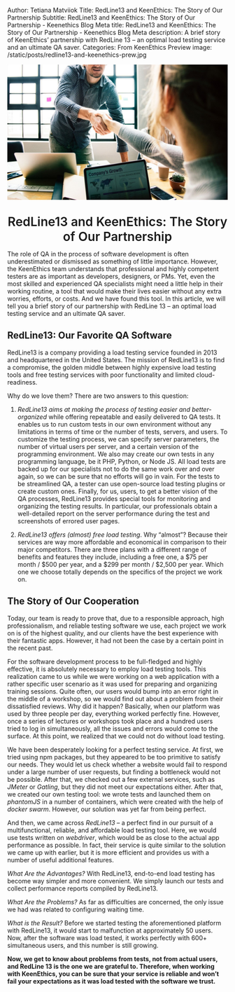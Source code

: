 Author: Tetiana Matviiok
Title: RedLine13 and KeenEthics: The Story of Our Partnership
Subtitle: RedLine13 and KeenEthics: The Story of Our Partnership - Keenethics Blog
Meta title: RedLine13 and KeenEthics: The Story of Our Partnership - Keenethics Blog
Meta description: A brief story of KeenEthics’ partnership with RedLine 13 – an optimal load testing service and an ultimate QA saver.
Categories: From KeenEthics
Preview image: /static/posts/redline13-and-keenethics-prew.jpg

![Keenethics and RedLine13](/static/posts/redline13-and-keenethics.jpg)

<div>
  <h1 style="font-weight: 600; margin: 30px 0 10px 0; text-align: center;">RedLine13 and KeenEthics: The Story of Our Partnership</h1>
</div>

The role of QA in the process of software development is often underestimated or dismissed as something of little importance. However, the KeenEthics team understands that professional and highly competent testers are as important as developers, designers, or PMs. Yet, even the most skilled and experienced QA specialists might need a little help in their working routine, a tool that would make their lives easier without any extra worries, efforts, or costs. And we have found this tool. In this article, we will tell you a brief story of our partnership with RedLine 13 – an optimal load testing service and an ultimate QA saver.

## RedLine13: Our Favorite QA Software

RedLine13 is a company providing a load testing service founded in 2013 and headquartered in the United States. The mission of RedLine13 is to find a compromise, the golden middle between highly expensive load testing tools and free testing services with poor functionality and limited cloud-readiness.

Why do we love them? There are two answers to this question:

1. *RedLine13 aims at making the process of testing easier and better-organized* while offering repeatable and easily delivered to QA tests. It enables us to run custom tests in our own environment without any limitations in terms of time or the number of tests, servers, and users. To customize the testing process, we can specify server parameters, the number of virtual users per server, and a certain version of the programming environment. We also may create our own tests in any programming language, be it PHP, Python, or Node JS. All load tests are backed up for our specialists not to do the same work over and over again, so we can be sure that no efforts will go in vain. For the tests to be streamlined QA, a tester can use open-source load testing plugins or create custom ones. Finally, for us, users, to get a better vision of the QA processes, RedLine13 provides special tools for monitoring and organizing the testing results. In particular, our professionals obtain a well-detailed report on the server performance during the test and screenshots of errored user pages.

2. *RedLine13 offers (almost) free load testing*. Why “almost”? Because their services are way more affordable and economical in comparison to their major competitors. There are three plans with a different range of benefits and features they include, including a free one, a $75 per month / $500 per year, and a $299 per month / $2,500 per year. Which one we choose totally depends on the specifics of the project we work on.

## The Story of Our Cooperation

Today, our team is ready to prove that, due to a responsible approach, high professionalism, and reliable testing software we use, each project we work on is of the highest quality, and our clients have the best experience with their fantastic apps. However, it had not been the case by a certain point in the recent past.

For the software development process to be full-fledged and highly effective, it is absolutely necessary to employ load testing tools. This realization came to us while we were working on a web application with a rather specific user scenario as it was used for preparing and organizing training sessions. Quite often, our users would bump into an error right in the middle of a workshop, so we would find out about a problem from their dissatisfied reviews. Why did it happen? Basically, when our platform was used by three people per day, everything worked perfectly fine. However, once a series of lectures or workshops took place and a hundred users tried to log in simultaneously, all the issues and errors would come to the surface. At this point, we realized that we could not do without load testing.

We have been desperately looking for a perfect testing service. At first, we tried using npm packages, but they appeared to be too primitive to satisfy our needs. They would let us check whether a website would fail to respond under a large number of user requests, but finding a bottleneck would not be possible. After that, we checked out a few external services, such as *JMeter* or *Gatling*, but they did not meet our expectations either. After that, we created our own testing tool: we wrote tests and launched them on *phantomJS* in a number of containers, which were created with the help of *docker swarm*. However, our solution was yet far from being perfect.

And then, we came across *RedLine13* – a perfect find in our pursuit of a multifunctional, reliable, and affordable load testing tool. Here, we would use tests written on *webdriver*, which would be as close to the actual app performance as possible. In fact, their service is quite similar to the solution we came up with earlier, but it is more efficient and provides us with a number of useful additional features.

*What Are the Advantages?*
With RedLine13, end-to-end load testing has become way simpler and more convenient. We simply launch our tests and collect performance reports compiled by RedLine13.

*What Are the Problems?*
As far as difficulties are concerned, the only issue we had was related to configuring waiting time.


*What is the Result?*
Before we started testing the aforementioned platform with RedLine13, it would start to malfunction at approximately 50 users. Now, after the software was load tested, it works perfectly with 600+ simultaneous users, and this number is still growing.

__Now, we get to know about problems from tests, not from actual users, and RedLine 13 is the one we are grateful to. Therefore, when working with KeenEthics, you can be sure that your service is reliable and won’t fail your expectations as it was load tested with the software we trust.__